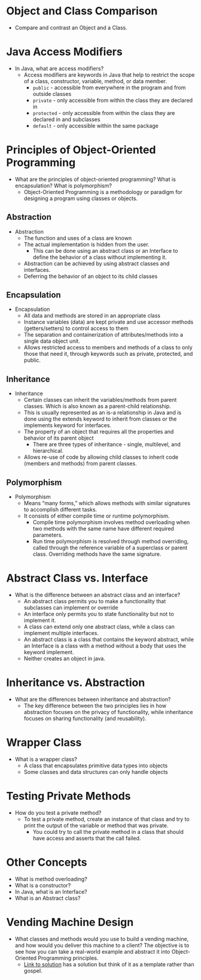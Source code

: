 # Object and Class Comparison

- Compare and contrast an Object and a Class.

# Java Access Modifiers

- In Java, what are access modifiers?
  - Access modifiers are keywords in Java that help to restrict the scope of a class, constructor, variable, method, or data member.
    - `public` - accessible from everywhere in the program and from outside classes
    - `private` - only accessible from within the class they are declared in
    - `protected` - only accessible from within the class they are declared in and subclasses
    - `default` - only accessible within the same package

# Principles of Object-Oriented Programming

- What are the principles of object-oriented programming? What is encapsulation? What is polymorphism?
  - Object-Oriented Programming is a methodology or paradigm for designing a program using classes or objects.
  
## Abstraction

- Abstraction
  - The function and uses of a class are known
  - The actual implementation is hidden from the user.
    - This can be done using an abstract class or an Interface to define the behavior of a class without implementing it.
  - Abstraction can be achieved by using abstract classes and interfaces.
  - Deferring the behavior of an object to its child classes

## Encapsulation

- Encapsulation
  - All data and methods are stored in an appropriate class
  - Instance variables (data) are kept private and use accessor methods (getters/setters) to control access to them
  - The separation and containerization of attributes/methods into a single data object unit.
  - Allows restricted access to members and methods of a class to only those that need it, through keywords such as private, protected, and public.

## Inheritance

- Inheritance
  - Certain classes can inherit the variables/methods from parent classes. Which is also known as a parent-child relationship.
  - This is usually represented as an is-a relationship in Java and is done using the extends keyword to inherit from classes or the implements keyword for interfaces.
  - The property of an object that requires all the properties and behavior of its parent object
    - There are three types of inheritance - single, multilevel, and hierarchical.
  - Allows re-use of code by allowing child classes to inherit code (members and methods) from parent classes.

## Polymorphism

- Polymorphism
  - Means “many forms,” which allows methods with similar signatures to accomplish different tasks.
  - It consists of either compile time or runtime polymorphism.
    - Compile time polymorphism involves method overloading when two methods with the same name have different required parameters.
    - Run time polymorphism is resolved through method overriding, called through the reference variable of a superclass or parent class. Overriding methods have the same signature.

# Abstract Class vs. Interface

- What is the difference between an abstract class and an interface?
  - An abstract class permits you to make a functionality that subclasses can implement or override
  - An interface only permits you to state functionality but not to implement it.
  - A class can extend only one abstract class, while a class can implement multiple interfaces.
  - An abstract class is a class that contains the keyword abstract, while an Interface is a class with a method without a body that uses the keyword implement.
  - Neither creates an object in java.

# Inheritance vs. Abstraction

- What are the differences between inheritance and abstraction?
  - The key difference between the two principles lies in how abstraction focuses on the privacy of functionality, while inheritance focuses on sharing functionality (and reusability).

# Wrapper Class

- What is a wrapper class?
  - A class that encapsulates primitive data types into objects
  - Some classes and data structures can only handle objects

# Testing Private Methods

- How do you test a private method?
  - To test a private method, create an instance of that class and try to print the output of the variable or method that was private.
    - You could try to call the private method in a class that should have access and asserts that the call failed.

# Other Concepts

- What is method overloading?
- What is a constructor?
- In Java, what is an Interface?
- What is an Abstract class?

# Vending Machine Design

- What classes and methods would you use to build a vending machine, and how would you deliver this machine to a client? The objective is to see how you can take a real-world example and abstract it into Object-Oriented Programming principles.
  - [Link to solution](https://javarevisited.blogspot.com/2016/06/design-vending-machine-in-java.html#axzz7eES4C5Xg) has a solution but think of it as a template rather than gospel.
